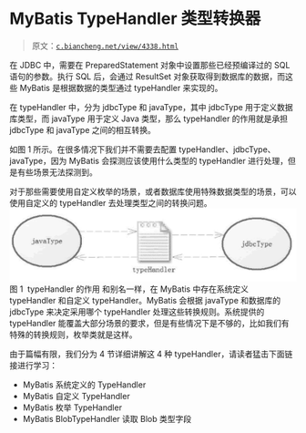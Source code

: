 # MyBatis TypeHandler 类型转换器

> 原文：[`c.biancheng.net/view/4338.html`](http://c.biancheng.net/view/4338.html)

在 JDBC 中，需要在 PreparedStatement 对象中设置那些已经预编译过的 SQL 语句的参数。执行 SQL 后，会通过 ResultSet 对象获取得到数据库的数据，而这些 MyBatis 是根据数据的类型通过 typeHandler 来实现的。

在 typeHandler 中，分为 jdbcType 和 javaType，其中 jdbcType 用于定义数据库类型，而 javaType 用于定义 Java 类型，那么 typeHandler 的作用就是承担 jdbcType 和 javaType 之间的相互转换。

如图 1 所示。在很多情况下我们并不需要去配置 typeHandler、jdbcType、javaType，因为 MyBatis 会探测应该使用什么类型的 typeHandler 进行处理，但是有些场景无法探测到。

对于那些需要使用自定义枚举的场景，或者数据库使用特殊数据类型的场景，可以使用自定义的 typeHandler 去处理类型之间的转换问题。![typeHandler 的作用](img/1e8968f90cbe7961b47612943d2a825f.png)
图 1  typeHandler 的作用
和别名一样，在 MyBatis 中存在系统定义 typeHandler 和自定义 typeHandler。MyBatis 会根据 javaType 和数据库的 jdbcType 来决定采用哪个 typeHandler 处理这些转换规则。系统提供的 typeHandler 能覆盖大部分场景的要求，但是有些情况下是不够的，比如我们有特殊的转换规则，枚举类就是这样。

由于篇幅有限，我们分为 4 节详细讲解这 4 种 typeHandler，请读者猛击下面链接进行学习：

*   MyBatis 系统定义的 TypeHandler
*   MyBatis 自定义 TypeHandler
*   MyBatis 枚举 TypeHandler
*   MyBatis BlobTypeHandler 读取 Blob 类型字段